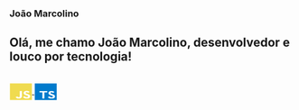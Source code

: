 ###  João Marcolino

## Olá, me chamo João Marcolino, desenvolvedor e louco por tecnologia! 

<div align="center">
  <a href="https://github.com/JMarcolinoGS">
</div>


<div style="display: inline_block"><br>
  <img align="center" alt="Rafa-Js" height="30" width="40" src="https://raw.githubusercontent.com/devicons/devicon/master/icons/javascript/javascript-plain.svg">
  <img align="center" alt="Rafa-Ts" height="30" width="40" src="https://raw.githubusercontent.com/devicons/devicon/master/icons/typescript/typescript-plain.svg">
